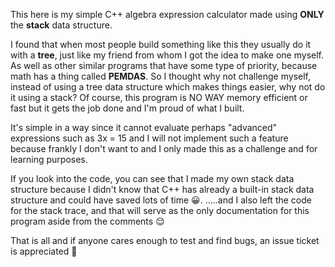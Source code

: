 This here is my simple C++ algebra expression calculator made using **ONLY** the **stack** data structure.

I found that when most people build something like this they usually do it with a **tree**, just like my friend from whom I got the idea to make one myself.
As well as other similar programs that have some type of priority, because math has a thing called **PEMDAS**.
So I thought why not challenge myself, instead of using a tree data structure which makes things easier, why not do it using a stack?
Of course, this program is NO WAY memory efficient or fast but it gets the job done and I'm proud of what I built.

It's simple in a way since it cannot evaluate perhaps "advanced" expressions such as 3x = 15 and I will not implement such a feature 
because frankly I don't want to and I only made this as a challenge and for learning purposes. 

If you look into the code, you can see that I made my own stack data structure because I didn't know that C++ has already a built-in stack data structure and could have saved lots of time 😀.
.....and I also left the code for the stack trace, and that will serve as the only documentation for this program aside from the comments 😌

That is all and if anyone cares enough to test and find bugs, an issue ticket is appreciated 💚
